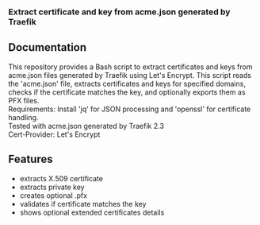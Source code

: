### Extract certificate and key from acme.json generated by Traefik


## Documentation


This repository provides a Bash script to extract certificates and keys from acme.json files generated by Traefik using Let's Encrypt.
This script reads the 'acme.json' file, extracts certificates and keys for specified domains,  
checks if the certificate matches the key, and optionally exports them as PFX files.           
Requirements: Install 'jq' for JSON processing and 'openssl' for certificate handling.         
Tested with acme.json generated by Traefik 2.3    
Cert-Provider: Let's Encrypt



## Features
- extracts X.509 certificate
- extracts private key
- creates optional .pfx
- validates if certificate matches the key
- shows optional extended certificates details
